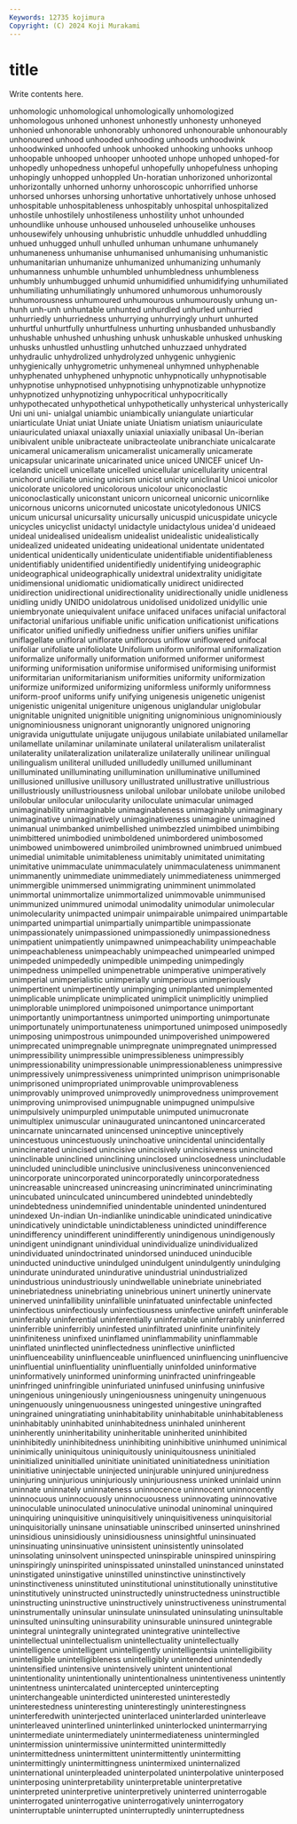 ```yaml
---
Keywords: 12735 kojimura
Copyright: (C) 2024 Koji Murakami
---
```


# title

Write contents here.



unhomologic unhomological unhomologically unhomologized unhomologous unhoned
unhonest unhonestly unhonesty unhoneyed unhonied unhonorable unhonorably unhonored unhonourable unhonourably
unhonoured unhood unhooded unhooding unhoods unhoodwink unhoodwinked unhoofed unhook unhooked
unhooking unhooks unhoop unhoopable unhooped unhooper unhooted unhope unhoped unhoped-for
unhopedly unhopedness unhopeful unhopefully unhopefulness unhoping unhopingly unhopped unhoppled Un-horatian
unhorizoned unhorizontal unhorizontally unhorned unhorny unhoroscopic unhorrified unhorse unhorsed unhorses
unhorsing unhortative unhortatively unhose unhosed unhospitable unhospitableness unhospitably unhospital unhospitalized
unhostile unhostilely unhostileness unhostility unhot unhounded unhoundlike unhouse unhoused unhouseled
unhouselike unhouses unhousewifely unhousing unhubristic unhuddle unhuddled unhuddling unhued unhugged
unhull unhulled unhuman unhumane unhumanely unhumaneness unhumanise unhumanised unhumanising unhumanistic
unhumanitarian unhumanize unhumanized unhumanizing unhumanly unhumanness unhumble unhumbled unhumbledness unhumbleness
unhumbly unhumbugged unhumid unhumidified unhumidifying unhumiliated unhumiliating unhumiliatingly unhumored unhumorous
unhumorously unhumorousness unhumoured unhumourous unhumourously unhung un-hunh unh-unh unhuntable unhunted
unhurdled unhurled unhurried unhurriedly unhurriedness unhurrying unhurryingly unhurt unhurted unhurtful
unhurtfully unhurtfulness unhurting unhusbanded unhusbandly unhushable unhushed unhushing unhusk unhuskable
unhusked unhusking unhusks unhustled unhustling unhutched unhuzzaed unhydrated unhydraulic unhydrolized
unhydrolyzed unhygenic unhygienic unhygienically unhygrometric unhymeneal unhymned unhyphenable unhyphenated unhyphened
unhypnotic unhypnotically unhypnotisable unhypnotise unhypnotised unhypnotising unhypnotizable unhypnotize unhypnotized unhypnotizing
unhypocritical unhypocritically unhypothecated unhypothetical unhypothetically unhysterical unhysterically Uni uni uni-
unialgal uniambic uniambically uniangulate uniarticular uniarticulate Uniat uniat Uniate uniate
Uniatism uniatism uniauriculate uniauriculated uniaxal uniaxally uniaxial uniaxially unibasal Un-iberian
unibivalent unible unibracteate unibracteolate unibranchiate unicalcarate unicameral unicameralism unicameralist unicamerally
unicamerate unicapsular unicarinate unicarinated unice uniced UNICEF unicef Un-icelandic unicell
unicellate unicelled unicellular unicellularity unicentral unichord uniciliate unicing unicism unicist
unicity uniclinal Unicoi unicolor unicolorate unicolored unicolorous unicolour uniconoclastic uniconoclastically
uniconstant unicorn unicorneal unicornic unicornlike unicornous unicorns unicornuted unicostate unicotyledonous
UNICS unicum unicursal unicursality unicursally unicuspid unicuspidate unicycle unicycles unicyclist
unidactyl unidactyle unidactylous unidea'd unideaed unideal unidealised unidealism unidealist unidealistic
unidealistically unidealized unideated unideating unideational unidentate unidentated unidentical unidentically unidenticulate
unidentifiable unidentifiableness unidentifiably unidentified unidentifiedly unidentifying unideographic unideographical unideographically unidextral
unidextrality unidigitate unidimensional unidiomatic unidiomatically unidirect unidirected unidirection unidirectional unidirectionality
unidirectionally unidle unidleness unidling unidly UNIDO unidolatrous unidolised unidolized unidyllic
unie uniembryonate uniequivalent uniface unifaced unifaces unifacial unifactoral unifactorial unifarious
unifiable unific unification unificationist unifications unificator unified unifiedly unifiedness unifier
unifiers unifies unifilar uniflagellate unifloral uniflorate uniflorous uniflow uniflowered unifocal
unifoliar unifoliate unifoliolate Unifolium uniform uniformal uniformalization uniformalize uniformally uniformation
uniformed uniformer uniformest uniforming uniformisation uniformise uniformised uniformising uniformist uniformitarian
uniformitarianism uniformities uniformity uniformization uniformize uniformized uniformizing uniformless uniformly uniformness
uniform-proof uniforms unify unifying unigenesis unigenetic unigenist unigenistic unigenital unigeniture
unigenous uniglandular uniglobular unignitable unignited unignitible unigniting unignominious unignominiously unignominiousness
unignorant unignorantly unignored unignoring unigravida uniguttulate unijugate unijugous unilabiate unilabiated
unilamellar unilamellate unilaminar unilaminate unilateral unilateralism unilateralist unilaterality unilateralization unilateralize
unilaterally unilinear unilingual unilingualism uniliteral unilluded unilludedly unillumed unilluminant unilluminated
unilluminating unillumination unilluminative unillumined unillusioned unillusive unillusory unillustrated unillustrative unillustrious
unillustriously unillustriousness unilobal unilobar unilobate unilobe unilobed unilobular unilocular unilocularity
uniloculate unimacular unimaged unimaginability unimaginable unimaginableness unimaginably unimaginary unimaginative unimaginatively
unimaginativeness unimagine unimagined unimanual unimbanked unimbellished unimbezzled unimbibed unimbibing unimbittered
unimbodied unimboldened unimbordered unimbosomed unimbowed unimbowered unimbroiled unimbrowned unimbrued unimbued
unimedial unimitable unimitableness unimitably unimitated unimitating unimitative unimmaculate unimmaculately unimmaculateness
unimmanent unimmanently unimmediate unimmediately unimmediateness unimmerged unimmergible unimmersed unimmigrating unimminent
unimmolated unimmortal unimmortalize unimmortalized unimmovable unimmunised unimmunized unimmured unimodal unimodality
unimodular unimolecular unimolecularity unimpacted unimpair unimpairable unimpaired unimpartable unimparted unimpartial
unimpartially unimpartible unimpassionate unimpassionately unimpassioned unimpassionedly unimpassionedness unimpatient unimpatiently unimpawned
unimpeachability unimpeachable unimpeachableness unimpeachably unimpeached unimpearled unimped unimpeded unimpededly unimpedible
unimpeding unimpedingly unimpedness unimpelled unimpenetrable unimperative unimperatively unimperial unimperialistic unimperially
unimperious unimperiously unimpertinent unimpertinently unimpinging unimplanted unimplemented unimplicable unimplicate unimplicated
unimplicit unimplicitly unimplied unimplorable unimplored unimpoisoned unimportance unimportant unimportantly unimportantness
unimported unimporting unimportunate unimportunately unimportunateness unimportuned unimposed unimposedly unimposing unimpostrous
unimpounded unimpoverished unimpowered unimprecated unimpregnable unimpregnate unimpregnated unimpressed unimpressibility unimpressible
unimpressibleness unimpressibly unimpressionability unimpressionable unimpressionableness unimpressive unimpressively unimpressiveness unimprinted unimprison
unimprisonable unimprisoned unimpropriated unimprovable unimprovableness unimprovably unimproved unimprovedly unimprovedness unimprovement
unimproving unimprovised unimpugnable unimpugned unimpulsive unimpulsively unimpurpled unimputable unimputed unimucronate
unimultiplex unimuscular uninaugurated unincantoned unincarcerated unincarnate unincarnated unincensed uninceptive uninceptively
unincestuous unincestuously uninchoative unincidental unincidentally unincinerated unincised unincisive unincisively unincisiveness
unincited uninclinable uninclined uninclining uninclosed uninclosedness unincludable unincluded unincludible uninclusive
uninclusiveness uninconvenienced unincorporate unincorporated unincorporatedly unincorporatedness unincreasable unincreased unincreasing unincriminated
unincriminating unincubated uninculcated unincumbered unindebted unindebtedly unindebtedness unindemnified unindentable unindented
unindentured unindexed Un-indian Un-indianlike unindicable unindicated unindicative unindicatively unindictable unindictableness
unindicted unindifference unindifferency unindifferent unindifferently unindigenous unindigenously unindigent unindignant unindividual
unindividualize unindividualized unindividuated unindoctrinated unindorsed uninduced uninducible uninducted uninductive unindulged
unindulgent unindulgently unindulging unindurate unindurated unindurative unindustrial unindustrialized unindustrious unindustriously
unindwellable uninebriate uninebriated uninebriatedness uninebriating uninebrious uninert uninertly uninervate uninerved
uninfallibility uninfallible uninfatuated uninfectable uninfected uninfectious uninfectiously uninfectiousness uninfective uninfeft
uninferable uninferably uninferential uninferentially uninferrable uninferrably uninferred uninferrible uninferribly uninfested
uninfiltrated uninfinite uninfinitely uninfiniteness uninfixed uninflamed uninflammability uninflammable uninflated uninflected
uninflectedness uninflective uninflicted uninfluenceability uninfluenceable uninfluenced uninfluencing uninfluencive uninfluential uninfluentiality
uninfluentially uninfolded uninformative uninformatively uninformed uninforming uninfracted uninfringeable uninfringed uninfringible
uninfuriated uninfused uninfusing uninfusive uningenious uningeniously uningeniousness uningenuity uningenuous uningenuously
uningenuousness uningested uningestive uningrafted uningrained uningratiating uninhabitability uninhabitable uninhabitableness uninhabitably
uninhabited uninhabitedness uninhaled uninherent uninherently uninheritability uninheritable uninherited uninhibited uninhibitedly
uninhibitedness uninhibiting uninhibitive uninhumed uninimical uninimically uniniquitous uniniquitously uniniquitousness uninitialed
uninitialized uninitialled uninitiate uninitiated uninitiatedness uninitiation uninitiative uninjectable uninjected uninjurable
uninjured uninjuredness uninjuring uninjurious uninjuriously uninjuriousness uninked uninlaid uninn uninnate
uninnately uninnateness uninnocence uninnocent uninnocently uninnocuous uninnocuously uninnocuousness uninnovating uninnovative
uninoculable uninoculated uninoculative uninodal uninominal uninquired uninquiring uninquisitive uninquisitively uninquisitiveness
uninquisitorial uninquisitorially uninsane uninsatiable uninscribed uninserted uninshrined uninsidious uninsidiously uninsidiousness
uninsightful uninsinuated uninsinuating uninsinuative uninsistent uninsistently uninsolated uninsolating uninsolvent uninspected
uninspirable uninspired uninspiring uninspiringly uninspirited uninspissated uninstalled uninstanced uninstated uninstigated
uninstigative uninstilled uninstinctive uninstinctively uninstinctiveness uninstituted uninstitutional uninstitutionally uninstitutive uninstitutively
uninstructed uninstructedly uninstructedness uninstructible uninstructing uninstructive uninstructively uninstructiveness uninstrumental uninstrumentally
uninsular uninsulate uninsulated uninsulating uninsultable uninsulted uninsulting uninsurability uninsurable uninsured
unintegrable unintegral unintegrally unintegrated unintegrative unintellective unintellectual unintellectualism unintellectuality unintellectually
unintelligence unintelligent unintelligently unintelligentsia unintelligibility unintelligible unintelligibleness unintelligibly unintended unintendedly
unintensified unintensive unintensively unintent unintentional unintentionality unintentionally unintentionalness unintentiveness unintently
unintentness unintercalated unintercepted unintercepting uninterchangeable uninterdicted uninterested uninterestedly uninterestedness uninteresting
uninterestingly uninterestingness uninterferedwith uninterjected uninterlaced uninterlarded uninterleave uninterleaved uninterlined uninterlinked
uninterlocked unintermarrying unintermediate unintermediately unintermediateness unintermingled unintermission unintermissive unintermitted unintermittedly
unintermittedness unintermittent unintermittently unintermitting unintermittingly unintermittingness unintermixed uninternalized uninternational uninterpleaded
uninterpolated uninterpolative uninterposed uninterposing uninterpretability uninterpretable uninterpretative uninterpreted uninterpretive uninterpretively
uninterred uninterrogable uninterrogated uninterrogative uninterrogatively uninterrogatory uninterruptable uninterrupted uninterruptedly uninterruptedness
